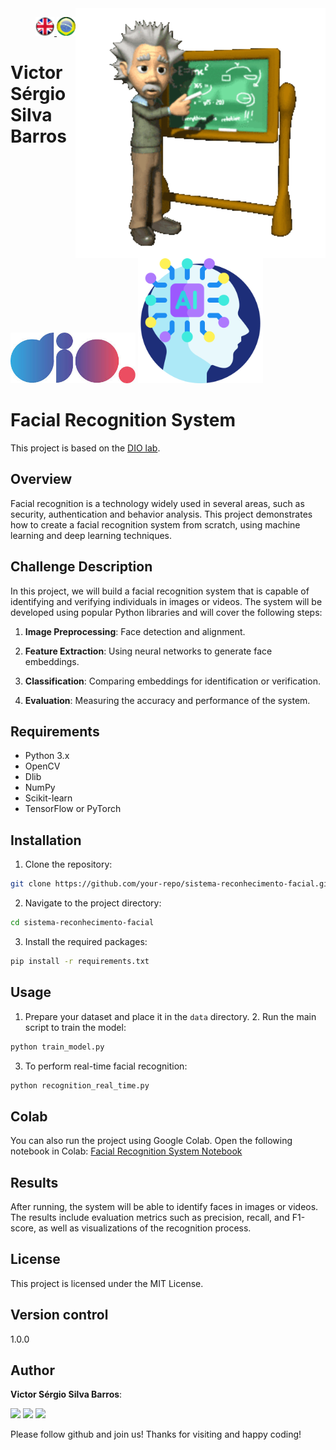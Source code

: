 <img src="./img/gif v1.gif" min-width="400px" max-width="400px" width="400px" align="right" alt="Computer iuriCode">
<p>
 <div align="right">
<a href="./readme.md"> <img src="./img/LogoUK.png" alt="Logo UK" width="30"/></a><a href="./leiame.md"> <img src="./img/logoBrazil.png" alt="Logo Brasil" width="30"/> </a>
</div>
 <H1><b> Victor Sérgio Silva Barros </b> </H1>
</p>

<img src="./img/dio.png" alt="DIO Logo" width="200"/>
<img src="./img/artificial-intelligence.png" alt="Artificial Intelligence Logo" width="200"/>

# Facial Recognition System

This project is based on the [DIO lab](https://web.dio.me/lab/criando-um-sistema-de-reconhecimento-facial-do-scratch/learning/952b22f6-2904-4958-bad6-5ad2f889a1d6).

## Overview

Facial recognition is a technology widely used in several areas, such as security, authentication and behavior analysis. This project demonstrates how to create a facial recognition system from scratch, using machine learning and deep learning techniques.

## Challenge Description

In this project, we will build a facial recognition system that is capable of identifying and verifying individuals in images or videos. The system will be developed using popular Python libraries and will cover the following steps:

1. **Image Preprocessing**: Face detection and alignment.

2. **Feature Extraction**: Using neural networks to generate face embeddings.

3. **Classification**: Comparing embeddings for identification or verification.

4. **Evaluation**: Measuring the accuracy and performance of the system.

## Requirements

- Python 3.x
- OpenCV
- Dlib
- NumPy
- Scikit-learn
- TensorFlow or PyTorch

## Installation

1. Clone the repository:
```sh
git clone https://github.com/your-repo/sistema-reconhecimento-facial.git
```
2. Navigate to the project directory:
```sh
cd sistema-reconhecimento-facial
```
3. Install the required packages:
```sh
pip install -r requirements.txt
```

## Usage

1. Prepare your dataset and place it in the `data` directory. 2. Run the main script to train the model:
```sh
python train_model.py
```
3. To perform real-time facial recognition:
```sh
python recognition_real_time.py
```

## Colab

You can also run the project using Google Colab. Open the following notebook in Colab:
[Facial Recognition System Notebook](https://github.com/vicssb/Facial-Recognition-System/blob/main/notebooks/recognition-system.ipynb)

## Results

After running, the system will be able to identify faces in images or videos. The results include evaluation metrics such as precision, recall, and F1-score, as well as visualizations of the recognition process.

## License

This project is licensed under the MIT License.

## Version control

1.0.0


## Author

**Victor Sérgio Silva Barros**:


<p align="left">
 <a href="mailto:vicssb@gmail.com" alt="Gmail" target = "_blank">
 <img src="https://img.shields.io/badge/-Gmail-FF0000?style=flat-square&labelColor=FF0000&logo=gmail&logoColor=white&link=mailto:vicssb@gmail.com" /></a>

 <a href="https://www.linkedin.com/in/victor-sergio-silva-barros/" alt="Linkedin" target = "_blank">
 <img src="https://img.shields.io/badge/-Linkedin-0e76a8?style=flat-square&logo=Linkedin&logoColor=white&link=https://www.linkedin.com/in/victor-sergio-silva-barros/" /></a>

 <a href="https://wa.me/+5512981328278" alt="WhatsApp" target = "_blank">
 <img src="https://img.shields.io/badge/-WhatsApp-25d366?style=flat-square&labelColor=25d366&logo=whatsapp&logoColor=white&link=https://wa.me/+5512987085327"/></a>

 </p>

<p>Please follow github and join us!
Thanks for visiting and happy coding!</p>